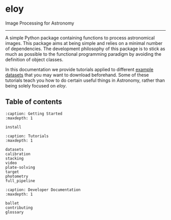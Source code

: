 # eloy

Image Processing for Astronomy

---

A simple Python package containing functions to process astronomical images. This package aims at being simple and relies on a minimal number of dependencies. The development philosophy of this package is to stick as much as possible to the functional programming paradigm by avoiding the definition of object classes.

In this documentation we provide tutorials applied to different [example datasets](datasets) that you may want to download beforehand. Some of these tutorials teach you how to do certain useful things in Astronomy, rather than being solely focused on *eloy*.

## Table of contents

```{toctree}
:caption: Getting Started
:maxdepth: 1

install
```

```{toctree}
:caption: Tutorials
:maxdepth: 1

datasets
calibration
stacking
video
plate-solving
target
photometry
full_pipeline
```

```{toctree}
:caption: Developer Documentation
:maxdepth: 1

ballet
contributing
glossary

```